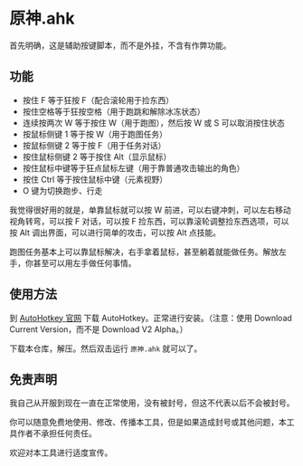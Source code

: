 # 原神.ahk

首先明确，这是辅助按键脚本，而不是外挂，不含有作弊功能。

## 功能

* 按住 F 等于狂按 F（配合滚轮用于捡东西）
* 按住空格等于狂按空格（用于跑跳和解除冰冻状态）
* 连续按两次 W 等于按住 W（用于跑图），然后按 W 或 S 可以取消按住状态
* 按鼠标侧键 1 等于按 W（用于跑图任务）
* 按鼠标侧键 2 等于按 F（用于任务对话）
* 按住鼠标侧键 2 等于按住 Alt（显示鼠标）
* 按住鼠标中键等于狂点鼠标左键（用于靠普通攻击输出的角色）
* 按住 Ctrl 等于按住鼠标中键（元素视野）
* O 键为切换跑步、行走

我觉得很好用的就是，单靠鼠标就可以按 W 前进，可以右键冲刺，可以左右移动视角转弯，可以按 F 对话，可以按 F 捡东西，可以靠滚轮调整捡东西选项，可以按 Alt 调出界面，可以进行简单的攻击，可以按 Alt 点技能。

跑图任务基本上可以靠鼠标解决，右手拿着鼠标，甚至躺着就能做任务。解放左手，你甚至可以用左手做任何事情。

## 使用方法

到 [AutoHotkey 官网](https://www.autohotkey.com/) 下载 AutoHotkey。正常进行安装。（注意：使用 Download Current Version，而不是 Download V2 Alpha。）

下载本仓库，解压。然后双击运行 `原神.ahk` 就可以了。

## 免责声明

我自己从开服到现在一直在正常使用，没有被封号，但这不代表以后不会被封号。

你可以随意免费地使用、修改、传播本工具，但是如果造成封号或其他问题，本工具作者不承担任何责任。

欢迎对本工具进行适度宣传。
